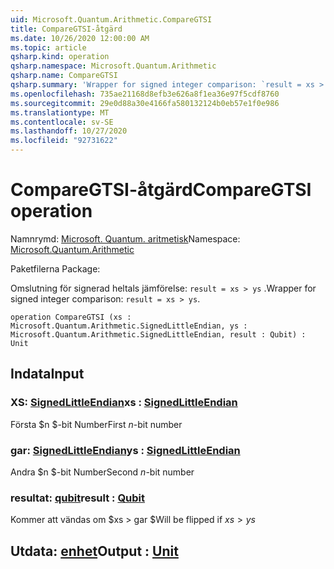 ```yaml
---
uid: Microsoft.Quantum.Arithmetic.CompareGTSI
title: CompareGTSI-åtgärd
ms.date: 10/26/2020 12:00:00 AM
ms.topic: article
qsharp.kind: operation
qsharp.namespace: Microsoft.Quantum.Arithmetic
qsharp.name: CompareGTSI
qsharp.summary: 'Wrapper for signed integer comparison: `result = xs > ys`.'
ms.openlocfilehash: 735ae21168d8efb3e626a8f1ea36e97f5cdf8760
ms.sourcegitcommit: 29e0d88a30e4166fa580132124b0eb57e1f0e986
ms.translationtype: MT
ms.contentlocale: sv-SE
ms.lasthandoff: 10/27/2020
ms.locfileid: "92731622"
---
```

# <a name="comparegtsi-operation"></a><span data-ttu-id="6fa1c-102">CompareGTSI-åtgärd</span><span class="sxs-lookup"><span data-stu-id="6fa1c-102">CompareGTSI operation</span></span>

<span data-ttu-id="6fa1c-103">Namnrymd: [Microsoft. Quantum. aritmetisk](xref:Microsoft.Quantum.Arithmetic)</span><span class="sxs-lookup"><span data-stu-id="6fa1c-103">Namespace: [Microsoft.Quantum.Arithmetic](xref:Microsoft.Quantum.Arithmetic)</span></span>

<span data-ttu-id="6fa1c-104">Paketfilerna [](https://nuget.org/packages/)</span><span class="sxs-lookup"><span data-stu-id="6fa1c-104">Package: [](https://nuget.org/packages/)</span></span>


<span data-ttu-id="6fa1c-105">Omslutning för signerad heltals jämförelse: `result = xs > ys` .</span><span class="sxs-lookup"><span data-stu-id="6fa1c-105">Wrapper for signed integer comparison: `result = xs > ys`.</span></span>

```qsharp
operation CompareGTSI (xs : Microsoft.Quantum.Arithmetic.SignedLittleEndian, ys : Microsoft.Quantum.Arithmetic.SignedLittleEndian, result : Qubit) : Unit
```


## <a name="input"></a><span data-ttu-id="6fa1c-106">Indata</span><span class="sxs-lookup"><span data-stu-id="6fa1c-106">Input</span></span>

### <a name="xs--signedlittleendian"></a><span data-ttu-id="6fa1c-107">XS: [SignedLittleEndian](xref:Microsoft.Quantum.Arithmetic.SignedLittleEndian)</span><span class="sxs-lookup"><span data-stu-id="6fa1c-107">xs : [SignedLittleEndian](xref:Microsoft.Quantum.Arithmetic.SignedLittleEndian)</span></span>

<span data-ttu-id="6fa1c-108">Första $n $-bit Number</span><span class="sxs-lookup"><span data-stu-id="6fa1c-108">First $n$-bit number</span></span>


### <a name="ys--signedlittleendian"></a><span data-ttu-id="6fa1c-109">gar: [SignedLittleEndian](xref:Microsoft.Quantum.Arithmetic.SignedLittleEndian)</span><span class="sxs-lookup"><span data-stu-id="6fa1c-109">ys : [SignedLittleEndian](xref:Microsoft.Quantum.Arithmetic.SignedLittleEndian)</span></span>

<span data-ttu-id="6fa1c-110">Andra $n $-bit Number</span><span class="sxs-lookup"><span data-stu-id="6fa1c-110">Second $n$-bit number</span></span>


### <a name="result--qubit"></a><span data-ttu-id="6fa1c-111">resultat: [qubit](xref:microsoft.quantum.lang-ref.qubit)</span><span class="sxs-lookup"><span data-stu-id="6fa1c-111">result : [Qubit](xref:microsoft.quantum.lang-ref.qubit)</span></span>

<span data-ttu-id="6fa1c-112">Kommer att vändas om $xs > gar $</span><span class="sxs-lookup"><span data-stu-id="6fa1c-112">Will be flipped if $xs > ys$</span></span>



## <a name="output--unit"></a><span data-ttu-id="6fa1c-113">Utdata: [enhet](xref:microsoft.quantum.lang-ref.unit)</span><span class="sxs-lookup"><span data-stu-id="6fa1c-113">Output : [Unit](xref:microsoft.quantum.lang-ref.unit)</span></span>

